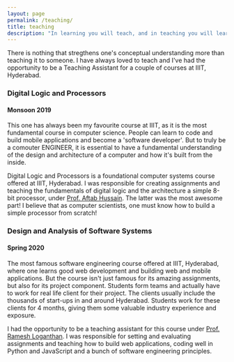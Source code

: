 ```yaml
---
layout: page
permalink: /teaching/
title: teaching
description: "In learning you will teach, and in teaching you will learn"
---
```


There is nothing that stregthens one's conceptual understanding more than teaching it to someone. I have always loved to teach and I've had the opportunity to be a Teaching Assistant for a couple of courses at IIIT, Hyderabad. 

### Digital Logic and Processors
#### Monsoon 2019

This one has always been my favourite course at IIIT, as it is the most fundamental course in computer science. People can learn to code and build mobile applications and become a 'software developer'. But to truly be a comouter ENGINEER, it is essential to have a fundamental understanding of the design and architecture of a computer and how it's built from the inside. 

Digital Logic and Processors is a foundational computer systems course offered at IIIT, Hyderabad. I was responsible for creating assignments and teaching the fundamentals of digital logic and the architecture a simple 8-bit processor, under [Prof. Aftab Hussain](https://scholar.google.com/citations?user=iDfsQv0AAAAJ&hl=en). The latter was the most awesome part! I believe that as computer scientists, one must know how to build a simple processor from scratch! 

### Design and Analysis of Software Systems
#### Spring 2020

The most famous software engineering course offered at IIIT, Hyderabad, where one learns good web development and building web and mobile applications. But the course isn't just famous for its amazing assignments, but also for its project component. Students form teams and actually have to work for real life client for their project. The clients usually include the thousands of start-ups in and around Hyderabad. Students work for these clients for 4 months, giving them some valuable industry experience and exposure. 

I had the opportunity to be a teaching assistant for this course under [Prof. Ramesh Loganthan](https://www.linkedin.com/in/rameshl/?originalSubdomain=in). I was responsible for setting and evaluating assignments and teaching how to build web applications, coding well in Python and JavaScript and a bunch of software engineering principles.   